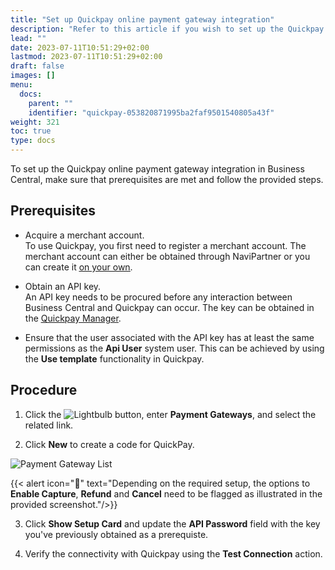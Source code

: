 ```yaml
---
title: "Set up Quickpay online payment gateway integration"
description: "Refer to this article if you wish to set up the Quickpay payment integration in Business Central."
lead: ""
date: 2023-07-11T10:51:29+02:00
lastmod: 2023-07-11T10:51:29+02:00
draft: false
images: []
menu:
  docs:
    parent: ""
    identifier: "quickpay-053820871995ba2faf9501540805a43f"
weight: 321
toc: true
type: docs
---
```


To set up the Quickpay online payment gateway integration in Business Central, make sure that prerequisites are met and follow the provided steps.

## Prerequisites
 
- Acquire a merchant account.       
    To use Quickpay, you first need to register a merchant account. The merchant account can either be obtained through NaviPartner or you can create it [<ins>on your own<ins>](https://quickpay.net/helpdesk/create-quickpay-account/).

- Obtain an API key.    
    An API key needs to be procured before any interaction between Business Central and Quickpay can occur. The key can be obtained in the [<ins>Quickpay Manager<ins>](https://quickpay.net/helpdesk/integration-setup/).

- Ensure that the user associated with the API key has at least the same permissions as the **Api User** system user. This can be achieved by using the **Use template** functionality in Quickpay.
 
## Procedure

1. Click the ![Lightbulb](Lightbulb_icon.PNG) button, enter **Payment Gateways**, and select the related link.

2. Click **New** to create a code for QuickPay.      

  ![Payment Gateway List](bambora_integration_list.PNG)   

  {{< alert icon="📝" text="Depending on the required setup, the options to <b>Enable Capture</b>, <b>Refund</b> and <b>Cancel</b> need to be flagged as illustrated in the provided screenshot."/>}}


3. Click **Show Setup Card** and update the **API Password** field with the key you've previously obtained as a prerequiste.

4. Verify the connectivity with Quickpay using the **Test Connection** action.